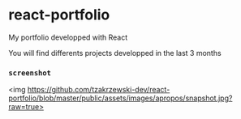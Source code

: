 # react-portfolio
My portfolio developped with React

You will find differents projects developped in the last 3 months

### `screenshot`

<img https://github.com/tzakrzewski-dev/react-portfolio/blob/master/public/assets/images/apropos/snapshot.jpg?raw=true>




